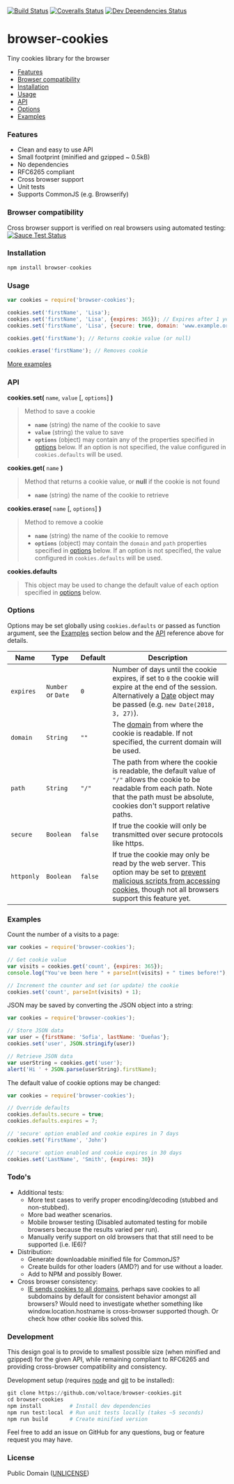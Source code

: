 [![Build Status][travis-image]][travis-url]
[![Coveralls Status][coveralls-image]][coveralls-url]
[![Dev Dependencies Status][david-image]][david-url]

# browser-cookies
Tiny cookies library for the browser
- [Features](#features)
- [Browser compatibility](#browser-compatibility)
- [Installation](#installation)
- [Usage](#usage)
- [API](#api)
- [Options](#options)
- [Examples](#examples)

### Features
- Clean and easy to use API
- Small footprint (minified and gzipped ~ 0.5kB)
- No dependencies
- RFC6265 compliant
- Cross browser support
- Unit tests
- Supports CommonJS (e.g. Browserify)

### Browser compatibility
Cross browser support is verified on real browsers using automated testing:  
[![Sauce Test Status][saucelabs-image]][saucelabs-url]

### Installation
```javascript
npm install browser-cookies
```

### Usage
```javascript
var cookies = require('browser-cookies');

cookies.set('firstName', 'Lisa');
cookies.set('firstName', 'Lisa', {expires: 365}); // Expires after 1 year
cookies.set('firstName', 'Lisa', {secure: true, domain: 'www.example.org'});

cookies.get('firstName'); // Returns cookie value (or null)

cookies.erase('firstName'); // Removes cookie
```
[More examples](#examples)

### API
**cookies.set(** `name`, `value` [, `options`] **)**
> Method to save a cookie  
> - **`name`** (string) the name of the cookie to save  
> - **`value`** (string) the value to save  
> - **`options`** (object) may contain any of the properties specified in [options](#options) below. If an option is not specified, the value configured in `cookies.defaults` will be used.

**cookies.get(** `name` **)**
> Method that returns a cookie value, or **null** if the cookie is not found
> - **`name`** (string) the name of the cookie to retrieve

**cookies.erase(** `name` [, `options`] **)**
> Method to remove a cookie
> - **`name`** (string) the name of the cookie to remove
> - **`options`** (object) may contain the `domain` and `path` properties specified in [options](#options) below. If an option is not specified, the value configured in `cookies.defaults` will be used.

**cookies.defaults**
> This object may be used to change the default value of each option specified in [options](#options) below.

### Options
Options may be set globally using `cookies.defaults` or passed as function argument, see the [Examples](#examples) section below and the [API](#api) reference above for details.

| Name     | Type           | Default | Description
|----------|----------------|---------|--------
| `expires`  | `Number` or `Date` | `0`     | Number of days until the cookie expires, if set to `0` the cookie will expire at the end of the session. Alternatively a [Date](https://developer.mozilla.org/en-US/docs/Web/JavaScript/Reference/Global_Objects/Date) object may be passed (e.g. `new Date(2018, 3, 27)`).
| `domain`   | `String`         | `""`    | The [domain](http://stackoverflow.com/questions/1062963/how-do-browser-cookie-domains-work) from where the cookie is readable. If not specified, the current domain will be used.
| `path`     | `String`         | `"/"`   | The path from where the cookie is readable, the default value of `"/"` allows the cookie to be readable from each path. Note that the path must be absolute, cookies don't support relative paths.
| `secure`   | `Boolean`        | `false` | If true the cookie will only be transmitted over secure protocols like https.
| `httponly` | `Boolean`        | `false` | If true the cookie may only be read by the web server. This option may be set to [prevent malicious scripts from accessing cookies](http://blog.codinghorror.com/protecting-your-cookies-httponly/), though not all browsers support this feature yet.

### Examples
Count the number of a visits to a page:  
```javascript
var cookies = require('browser-cookies');

// Get cookie value
var visits = cookies.get('count', {expires: 365});
console.log("You've been here " + parseInt(visits) + " times before!");

// Increment the counter and set (or update) the cookie
cookies.set('count', parseInt(visits) + 1);
```

JSON may be saved by converting the JSON object into a string:  
```javascript
var cookies = require('browser-cookies');

// Store JSON data
var user = {firstName: 'Sofia', lastName: 'Dueñas'};
cookies.set('user', JSON.stringify(user))

// Retrieve JSON data
var userString = cookies.get('user');
alert('Hi ' + JSON.parse(userString).firstName);
```

The default value of cookie options may be changed:
```javascript
var cookies = require('browser-cookies');

// Override defaults
cookies.defaults.secure = true;
cookies.defaults.expires = 7;

// 'secure' option enabled and cookie expires in 7 days
cookies.set('FirstName', 'John')

// 'secure' option enabled and cookie expires in 30 days
cookies.set('LastName', 'Smith', {expires: 30})
```

### Todo's
- Additional tests:
  - More test cases to verify proper encoding/decoding (stubbed and non-stubbed).
  - More bad weather scenarios.
  - Mobile browser testing (Disabled automated testing for mobile browsers because the results varied per run).
  - Manually verify support on old browsers that that still need to be supported (i.e. IE6)?
- Distribution:
  - Generate downloadable minified file for CommonJS?
  - Create builds for other loaders (AMD?) and for use without a loader.
  - Add to NPM and possibly Bower.
- Cross browser consistency:
  - [IE sends cookies to all domains](http://erik.io/blog/2014/03/04/definitive-guide-to-cookie-domains/), perhaps save cookies to all subdomains by default for consistent behavior amongst all browsers? Would need to investigate whether something like window.location.hostname is cross-browser supported though. Or check how other cookie libs solved this.

### Development
This design goal is to provide to smallest possible size (when minified and gzipped) for the given API, while remaining compliant to RFC6265 and providing cross-browser compatibility and consistency.

Development setup (requires [node](https://nodejs.org/download/) and [git](https://help.github.com/articles/set-up-git/) to be installed):  
```python
git clone https://github.com/voltace/browser-cookies.git
cd browser-cookies
npm install         # Install dev dependencies
npm run test:local  # Run unit tests locally (takes ~5 seconds)
npm run build       # Create minified version
```

Feel free to add an issue on GitHub for any questions, bug or feature request you may have.

### License
Public Domain ([UNLICENSE](LICENSE))

[travis-url]: https://travis-ci.org/voltace/browser-cookies
[travis-image]: http://img.shields.io/travis/voltace/browser-cookies.svg

[coveralls-url]: https://coveralls.io/r/voltace/browser-cookies
[coveralls-image]: http://img.shields.io/coveralls/voltace/browser-cookies/master.svg

[david-url]: https://david-dm.org/voltace/browser-cookies#info=devDependencies
[david-image]: https://img.shields.io/david/dev/voltace/browser-cookies.svg

[saucelabs-url]: https://saucelabs.com/u/browser-cookies
[saucelabs-image]: https://saucelabs.com/browser-matrix/browser-cookies.svg
